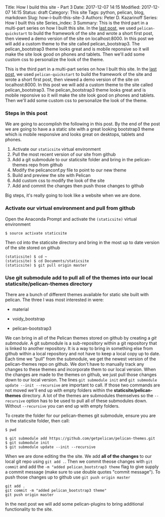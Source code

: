 Title: How I build this site - Part 3
Date: 2017-12-07 14:15
Modified: 2017-12-07 14:15
Status: draft
Category: This site
Tags: python, pelican, blog, markdown
Slug: how-i-built-this-site-3
Authors: Peter D. Kazarinoff
Series: How I built this site
Series_index: 3
Summary: This is the third part in a multi-part series on how I built this site. In the [last post]({filename}how_I_built_this_site2.md), we used ```pelican-quickstart``` to build the framework of the site and wrote a short first post, then viewed a demo version of the site on localhost:8000. In this post we will add a custom theme to the site called pelican_bootstrap3. The pelican_bootstrap3 theme looks great and is mobile reponsive so it will make the site look good on phones and tablets. Then we'll add some custom css to personalize the look of the theme.

This is the third part in a multi-part series on how I built this site. In the [last post]({filename}how_I_built_this_site2.md), we used ```pelican-quickstart``` to build the framework of the site and wrote a short first post, then viewed a demo version of the site on localhost:8000. In this post we will add a custom theme to the site called pelican_bootstrap3. The pelican_bootstrap3 theme looks great and is mobile reponsive so it will make the site look good on phones and tablets. Then we'll add some custom css to personalize the look of the theme.

### Steps in this post

We are going to accomplish the following in this post. By the end of the post we are going to have a a static site with a great looking bootstrap3 theme which is mobile responsive and looks great on desktops, tablets and phones.

1. Activate our ```staticsite``` virtual environment
2. Pull the most recent version of our site from github
3. Add a git submodule to our staticsite folder and bring in the pelican-themes repo from github
4. Modify the pelicanconf.py file to point to our new theme
5. Build and preview the site with Pelican
6. Add custom css to modify the look of the site
7. Add and commit the changes then push those changes to github

Big steps, it's really going to look like a website when we are done.


### Activate our virtual environment and pull from github

Open the Anaconda Prompt and activate the ```(staticsite)``` virtual environment

```
$ source activate staticsite
```

Then cd into the staticsite directory and bring in the most up to date version of the site stored on github

```
(staticsite) $ cd ~
(staticsite) $ cd Documents/staticsite
(staticsite) $ git pull origin master
```
### Use git submodule add to pull all of the themes into our local **staticsite/pelican-themes** directory

There are a bunch of different themes available for static site built with pelican. The three I was most interested in were:

* material

* voidy_bootstrap

* pelican-bootstrap3

We can bring in all of the Pelican themes stored on github by creating a _git submodule_. A git submodule is a sub-repository within a git repository that is linked to another repository. It is a way to bring in something else from github within a local repository and not have to keep a local copy up to date. Each time we "pull" from the submodule, we get the newest version of the pelican-themes repo on github. We don't have to manually track any changes to these themes and incorporate them to our local version. When the changes are made to the themes on github, we just pull those changes down to our local version. The lines ```git submodule init``` and ```git submodule update --init --recursive``` are important to call. If those two commands are not moved we'll end up with empty folders within the **staticsite/pelican-themes** directory. A lot of the themes are submodules themselves so the ```--recursive``` option has to be used to pull all of these submodules down. Without ```--recursive``` you can end up with empty folders.

To create the folder for our pelican-themes git submodule, ensure you are in the staticsite folder, then call:

```
$ pwd

$ git submodule add https://github.com/getpelican/pelican-themes.git
$ git submodule init
$ git submodule update --init --recursive
```


When we are done editing the the site. We add **all of the changes** to our local git repo using ```git add .```. Then we commit theose changes with ```git commit``` and add the ```-m "added pelican_bootstrap3 theme``` flag to give supply a commit message (make sure to use double quotes "commit message"). To push those changes up to github use ```git push origin master```

```
git add .
git commit -m "added pelican_bootstrap3 theme"
git push origin master
```

In the next post we will add some pelican-plugins to bring additional functionality to the site.
